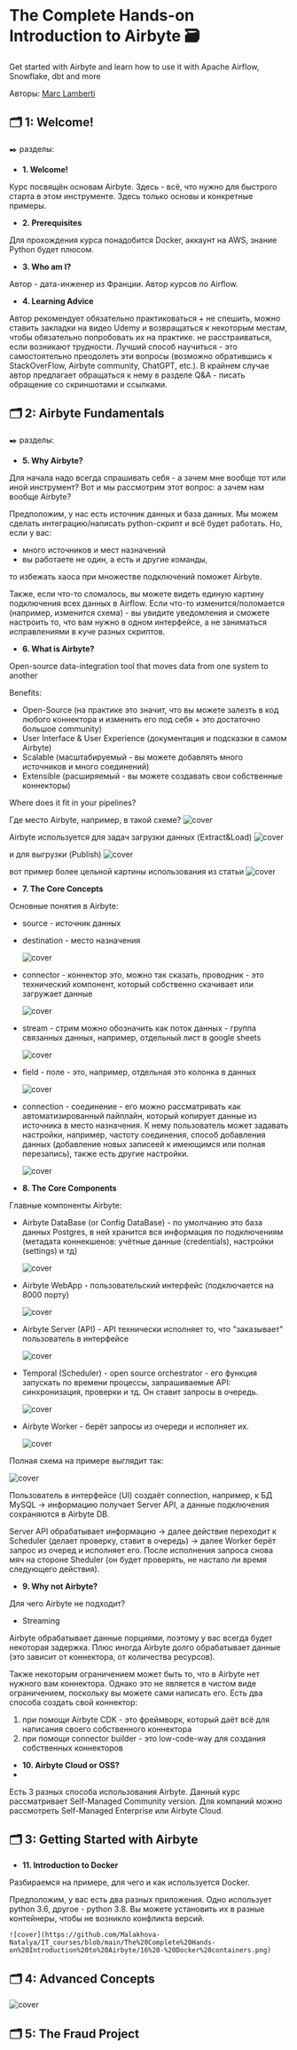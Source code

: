 # The Complete Hands-on Introduction to Airbyte 🗃️
Get started with Airbyte and learn how to use it with Apache Airflow, Snowflake, dbt and more

Авторы: [Marc Lamberti](https://www.udemy.com/course/the-complete-hands-on-introduction-to-airbyte/?couponCode=ST19MT60324#instructor-1)

## 🗂️ 1: Welcome!
✒️ разделы:

- **1. Welcome!**

Курс посвящён основам Airbyte. Здесь - всё, что нужно для быстрого старта в этом инструменте. Здесь только основы и конкретные примеры.

- **2. Prerequisites**
  
Для прохождения курса понадобится Docker, аккаунт на AWS, знание Python будет плюсом.

- **3. Who am I?**
  
Автор - дата-инженер из Франции. Автор курсов по Airflow. 

- **4. Learning Advice**

Автор рекомендует обязательно практиковаться + не спешить, можно ставить закладки на видео Udemy и возвращаться к некоторым местам, чтобы обязательно попробовать их на практике. не расстраиваться, если возникают трудности. Лучший способ научиться - это самостоятельно преодолеть эти вопросы (возможно обратившись к StackOverFlow, Airbyte community, ChatGPT, etc.). В крайнем случае автор предлагает обращаться к нему в разделе Q&A - писать обращение со скриншотами и ссылками.

## 🗂️ 2: Airbyte Fundamentals
✒️ разделы:
- **5. Why Airbyte?**

Для начала надо всегда спрашивать себя - а зачем мне вообще тот или иной инструмент? Вот и мы рассмотрим этот вопрос: а зачем нам вообще Airbyte?

Предположим, у нас есть источник данных и база данных. Мы можем сделать интеграцию/написать python-скрипт и всё будет работать. Но, если у вас:
  - много источников и мест назначений
  - вы работаете не один, а есть и другие команды,

то избежать хаоса при множестве подключений поможет Airbyte.

Также, если что-то сломалось, вы можете видеть единую картину подключения всех данных в Airflow. Если что-то изменится/поломается (например, изменится схема) - вы увидите уведомления и сможете настроить то, что вам нужно в одном интерфейсе, а не заниматься исправлениями в куче разных скриптов.
- **6. What is Airbyte?**

Open-source data-integration tool that moves data from one system to another

Benefits:
  - Open-Source (на практике это значит, что вы можете залезть в код любого коннектора и изменить его под себя + это достаточно большое community)
  - User Interface & User Experience (документация и подсказки в самом Airbyte)
  - Scalable (масштабируемый - вы можете добавлять много источников и много соединений)
  - Extensible (расширяемый - вы можете создавать свои собственные коннекторы)

Where does it fit in your pipelines?

Где место Airbyte, например, в такой схеме?
![cover](https://github.com/Malakhova-Natalya/IT_courses/blob/main/The%20Complete%20Hands-on%20Introduction%20to%20Airbyte/01%20-%20Airbyte%20in%20ELT%20ETL%20processes.png)

Airbyte используется для задач загрузки данных (Extract&Load)
![cover](https://github.com/Malakhova-Natalya/IT_courses/blob/main/The%20Complete%20Hands-on%20Introduction%20to%20Airbyte/02%20-%20Airbyte%20in%20ELT%20ETL%20processes.png)

и для выгрузки (Publish)
![cover](https://github.com/Malakhova-Natalya/IT_courses/blob/main/The%20Complete%20Hands-on%20Introduction%20to%20Airbyte/03%20-%20Airbyte%20in%20ELT%20ETL%20processes.png)

вот пример более цельной картины использования из статьи
![cover](https://github.com/Malakhova-Natalya/IT_courses/blob/main/The%20Complete%20Hands-on%20Introduction%20to%20Airbyte/04%20-%20Airbyte%20in%20ELT%20ETL%20processes.png)

- **7. The Core Concepts**

Основные понятия в Airbyte:
- source - источник данных
- destination - место назначения

  ![cover](https://github.com/Malakhova-Natalya/IT_courses/blob/main/The%20Complete%20Hands-on%20Introduction%20to%20Airbyte/05%20-%20source%20and%20destination.png)

  
- connector - коннектор это, можно так сказать, проводник - это технический компонент, который собственно скачивает или загружает данные

  ![cover](https://github.com/Malakhova-Natalya/IT_courses/blob/main/The%20Complete%20Hands-on%20Introduction%20to%20Airbyte/06%20-%20connector.png)

  
- stream - стрим можно обозначить как поток данных - группа связанных данных, например, отдельный лист в google sheets

  ![cover](https://github.com/Malakhova-Natalya/IT_courses/blob/main/The%20Complete%20Hands-on%20Introduction%20to%20Airbyte/07%20-%20stream.png)

  
- field - поле - это, например, отдельная это колонка в данных

  ![cover](https://github.com/Malakhova-Natalya/IT_courses/blob/main/The%20Complete%20Hands-on%20Introduction%20to%20Airbyte/08%20-%20field.png)

  
- connection - соединение - его можно рассматривать как автоматизированный пайплайн, который копирует данные из источника в место назначения. К нему пользователь может задавать настройки, например, частоту соединения, способ добавления данных (добавление новых записеей к имеющимся или полная перезапись), также есть другие настройки.

  ![cover](https://github.com/Malakhova-Natalya/IT_courses/blob/main/The%20Complete%20Hands-on%20Introduction%20to%20Airbyte/09%20-%20connection.png)

- **8. The Core Components**

Главные компоненты Airbyte:
- Airbyte DataBase (or Config DataBase) - по умолчанию это база данных Postgres, в ней хранится вся информация по подключениям (метадата коннекшенов: учётные данные (credentials), настройки (settings) и тд)

  ![cover](https://github.com/Malakhova-Natalya/IT_courses/blob/main/The%20Complete%20Hands-on%20Introduction%20to%20Airbyte/10%20-%20Airbyte%20DB.png)

  
- Airbyte WebApp - пользовательский интерфейс (подключается на 8000 порту)

  ![cover](https://github.com/Malakhova-Natalya/IT_courses/blob/main/The%20Complete%20Hands-on%20Introduction%20to%20Airbyte/11%20-%20Airbyte%20WebApp.png)

  
- Airbyte Server (API) - API технически исполняет то, что "заказывает" пользователь в интерфейсе

  ![cover](https://github.com/Malakhova-Natalya/IT_courses/blob/main/The%20Complete%20Hands-on%20Introduction%20to%20Airbyte/12%20-%20Airbyte%20Server%20(API).png)

  
- Temporal (Scheduler) - open source orchestrator - его функция запускать по времени процессы, запрашиваемые API: синхронизация, проверки и тд. Он ставит запросы в очередь.

  ![cover](https://github.com/Malakhova-Natalya/IT_courses/blob/main/The%20Complete%20Hands-on%20Introduction%20to%20Airbyte/13%20-%20Temporal%20(Scheduler).png)

  
- Airbyte Worker - берёт запросы из очереди и исполняет их.

  ![cover](https://github.com/Malakhova-Natalya/IT_courses/blob/main/The%20Complete%20Hands-on%20Introduction%20to%20Airbyte/14%20-%20Airbyte%20Worker.png)

Полная схема на примере выглядит так:

![cover](https://github.com/Malakhova-Natalya/IT_courses/blob/main/The%20Complete%20Hands-on%20Introduction%20to%20Airbyte/15%20-%20core%20components%20full%20schema.png)

Пользователь в интерфейсе (UI) создаёт connection, например, к БД MySQL → информацию получает Server API, а данные подключения сохраняются в Airbyte DB.

Server API обрабатывает информацию → далее действие переходит к Scheduler (делает проверку, ставит в очередь) → далее  Worker берёт запрос из очеред и исполняет его. После исполнения запроса снова мяч на стороне Sheduler (он будет проверять, не настало ли время следующего действия).

- **9. Why not Airbyte?**

Для чего Airbyte не подходит?
- Streaming

Airbyte обрабатывает данные порциями, поэтому у вас всегда будет некоторая задержка. Плюс иногда Airbyte долго обрабатывает данные (это зависит от коннектора, от количества ресурсов).

Также некоторым ограничением может быть то, что в Airbyte нет нужного вам коннектора.
Однако это не является в чистом виде ограничением, поскольку вы можете сами написать его. Есть два способа создать свой коннектор:
1. при помощи Airbyte CDK - это фреймворк, который даёт всё для написания своего собственного коннектора
2. при помощи connector builder - это low-code-way для создания собственных коннекторов

- **10. Airbyte Cloud or OSS?**
- 
Есть 3 разных способа использования Airbyte. Данный курс рассматривает Self-Managed Community version. Для компаний можно рассмотреть Self-Managed Enterprise или Airbyte Cloud.
  
## 🗂️ 3: Getting Started with Airbyte

- **11. Introduction to Docker**

Разбираемся на примере, для чего и как используется Docker.

Предположим, у вас есть два разных приложения. Одно использует python 3.6, другое - python 3.8. Вы можете установить их в разные контейнеры, чтобы не возникло конфликта версий.

    ![cover](https://github.com/Malakhova-Natalya/IT_courses/blob/main/The%20Complete%20Hands-on%20Introduction%20to%20Airbyte/16%20-%20Docker%20containers.png)

  
## 🗂️ 4: Advanced Concepts
![cover]()
## 🗂️ 5: The Fraud Project

